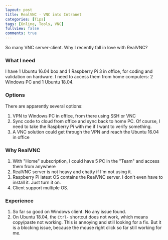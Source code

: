 ```yaml
---
layout: post
title: RealVNC - VNC into Intranet
categories: [Tips]
tags: [Online, Tools, VNC]
fullview: false
comments: true
---
```


So many VNC server-client. Why I recently fall in love with RealVNC?

### What I need

I have 1 Ubuntu 16.04 box and 1 Raspberry Pi 3 in office, for coding and validation on hardware. I need to access them from home computers: 2 Windows PC and 1 Ubuntu 18.04. 

### Options

There are apparently several options:

1. VPN to Windows PC in office, from there using SSH or VNC
2. Sync code to cloud from office and sync back to home PC. Of course, I need to take the Raspberry Pi with me if I want to verify something.
3. A VNC solution could get through the VPN and reach the Ubuntu 16.04 in office

### Why RealVNC

1. With "Home" subscription, I could have 5 PC in the "Team" and access them from anywhere
2. RealVNC server is not heavy and chatty if I'm not using it.
3. Raspberry Pi latest OS contains the RealVNC server. I don't even have to install it. Just turn it on.
4. Client support multiple OS.

### Experience

1. So far so good on Windows client. No any issue found.
2. On Ubuntu 18.04, the `Ctrl-` shortcut does not work, which means copy/paste not working. This is annoying and still looking for a fix. But it is a blocking issue, because the mouse right click so far still working for me.